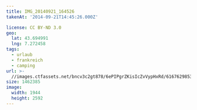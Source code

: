 ```yaml
---
title: IMG_20140921_164526
takenAt: '2014-09-21T14:45:26.000Z'

license: CC BY-ND 3.0
geo:
  lat: 43.694991
  lng: 7.272458
tags:
  - urlaub
  - frankreich
  - camping
url: >-
  //images.ctfassets.net/bncv3c2gt878/6ePIPgrZKisIcZvVypHxRd/6167629853af9c77f90ae98b36476af9/img_20140921_164526_28234270851_o
size: 1462385
image:
  width: 1944
  height: 2592
---
```

